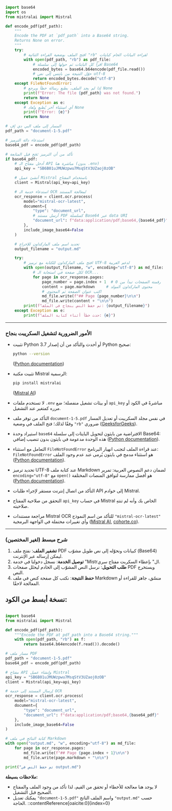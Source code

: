 ```python
import base64
import os
from mistralai import Mistral

def encode_pdf(pdf_path):
    """
    Encode the PDF at `pdf_path` into a Base64 string.
    Returns None on error.
    """
    try:
        # افتح الملف بوضعية القراءة الثنائية "rb" لقراءة البيانات الخام كبايتات
        with open(pdf_path, "rb") as pdf_file:
            # اقرأ كل البايتات ثم حولها إلى سلسلة Base64
            encoded_bytes = base64.b64encode(pdf_file.read())
            # حوّل النتيجة من بايتس إلى نص utf-8
            return encoded_bytes.decode("utf-8")
    except FileNotFoundError:
        # إذا لم يجد الملف، يطبع رسالة خطأ ويرجع None
        print(f"Error: The file {pdf_path} was not found.")
        return None
    except Exception as e:
        # أي استثناء آخر يُطبع وتُعاد None
        print(f"Error: {e}")
        return None

# المسار إلى ملف البي دي إف
pdf_path = "document-1-5.pdf"

# استدعاء دالة الترميز
base64_pdf = encode_pdf(pdf_path)

# تأكد من أن الترميز نَجَح قبل المتابعة
if base64_pdf:
    # أدخل مفتاح الـ API مباشرة هنا (بدون .env)
    api_key = "SB6B01uJMUWzpwu7MsqStV3UZaoj0zOB"

    # أنشئ عميل Mistral باستخدام المفتاح
    client = Mistral(api_key=api_key)

    # استدعاء خدمة الـ OCR لمعالجة المستند
    ocr_response = client.ocr.process(
        model="mistral-ocr-latest",
        document={
            "type": "document_url",
            # أرسل مستند PDF كسلسلة Base64 عبر data URI
            "document_url": f"data:application/pdf;base64,{base64_pdf}"
        },
        include_image_base64=False
    )

    # تحديد اسم ملف الماركداون للإخراج
    output_filename = "output.md"

    try:
        # افتح ملف الماركداون للكتابة مع ترميز UTF-8 لدعم العربية
        with open(output_filename, "w", encoding="utf-8") as md_file:
            # لكل صفحة في استجابة الـ OCR...
            for page in ocr_response.pages:
                page_number = page.index + 1  # رقمنة الصفحات تبدأ من 0
                content = page.markdown     # محتوى الماركداون المولد
                # اكتب عنوان الصفحة ثم المحتوى
                md_file.write(f"## Page {page_number}\n\n")
                md_file.write(content + "\n\n")
        print(f"تم حفظ النص بنجاح في الملف: {output_filename}")
    except Exception as e:
        print(f"حدث خطأ أثناء كتابة الملف: {e}")
```

---

### الأمور الضرورية لتشغيل السكريبت بنجاح

* تثبيت Python 3.7 أو أحدث والتأكد من أن إصدار Python صحيح:

  ```bash
  python --version
  ```

  ([Python documentation][1])

* تثبيت مكتبة Mistral الرسمية:

  ```bash
  pip install mistralai
  ```

  ([Mistral AI][2])

* لا تستخدم ملفات `.env` أو بيئات تشغيل منفصلة؛ ضع `api_key` مباشرةً في الكود أو مرره كمتغير عند التشغيل.

* التأكد من توفر ملف `document-1-5.pdf` في نفس مجلد السكريبت أو تعديل المسار وفقًا لذلك؛ فتح الملف في وضعية `"rb"` ضروري ([GeeksforGeeks][3]).

* استيراد وحدة `base64` الافتراضية من بايثون لتحويل البايتات إلى سلسلة Base64:
  هذه الوحدة مدعومة في بايثون بدون تنصيب إضافي ([Python documentation][4]).

* التعامل مع استثناء `FileNotFoundError` عند قراءة الملف لتجنب انهيار البرنامج:
  `FileNotFoundError` هو استثناء مدمج في بايثون يُرمى عند عدم وجود الملف ([Python documentation][5]).

* تحديد ترميز UTF-8 عند كتابة ملف Markdown لضمان دعم النصوص العربية:
  تمرير `encoding="utf-8"` مع `open()` هو أفضل ممارسة لتوافق المنصات المختلفة ([Python documentation][6]).

* التأكد من اتصال إنترنت مستقر لإجراء طلبات API إلى خوادم Mistral.

* التحقق من صلاحية المفتاح `api_key` في حساب Mistral الخاص بك وأنه لم تنتهِ صلاحيته.

* مراجعة مستندات Mistral OCR للتأكد من اسم النموذج `"mistral-ocr-latest"` وأي تغييرات محتملة في الواجهة البرمجية ([Mistral AI][7], [cohorte.co][8]).

---

### شرح مبسط (لغير المختصين)

1. **تشفير الملف**: نفتح ملف PDF كبيانات ونحوّله إلى نص طويل مشوّب (Base64) ليمكن إرساله عبر الإنترنت.
2. **توصيل الخدمة**: نسجل دخولنا في خدمة "Mistrال" بإعطاء السكربت مفتاح سري.
3. **طلب التحويل**: نرسل النص المشوّب إلى الخادم ليحلل صفحات PDF ويستخرج النص.
4. **حفظ النتيجة**: نكتب كل صفحة كنص في ملف Markdown منسّق، جاهز للقراءة أو المعالجة لاحقًا.

[1]: https://docs.python.org/3/whatsnew/3.7.html?utm_source=chatgpt.com "What's New In Python 3.7 — Python 3.13.4 documentation"
[2]: https://docs.mistral.ai/getting-started/clients/?utm_source=chatgpt.com "Clients | Mistral AI"
[3]: https://www.geeksforgeeks.org/python/reading-binary-files-in-python/?utm_source=chatgpt.com "Reading binary files in Python - GeeksforGeeks"
[4]: https://docs.python.org/3/library/base64.html?utm_source=chatgpt.com "base64 — Base16, Base32, Base64, Base85 Data Encodings ..."
[5]: https://docs.python.org/3/library/exceptions.html?utm_source=chatgpt.com "Built-in Exceptions — Python 3.13.5 documentation"
[6]: https://docs.python.org/3/library/io.html?utm_source=chatgpt.com "io — Core tools for working with streams ... - Python documentation"
[7]: https://docs.mistral.ai/capabilities/OCR/basic_ocr/?utm_source=chatgpt.com "Basic OCR - Mistral AI"
[8]: https://www.cohorte.co/blog/a-step-by-step-guide-to-using-mistral-ocr?utm_source=chatgpt.com "A Step-by-Step Guide to Using Mistral OCR - Cohorte Projects"


## نسخة أبسط من الكود:
```python

import base64
from mistralai import Mistral

def encode_pdf(pdf_path):
    """Encode the PDF at pdf_path into a Base64 string."""
    with open(pdf_path, "rb") as f:
        return base64.b64encode(f.read()).decode()

# مسار ملف PDF
pdf_path = "document-1-5.pdf"
base64_pdf = encode_pdf(pdf_path)

# مفتاح API وإنشاء عميل Mistral
api_key = "SB6B01uJMUWzpwu7MsqStV3UZaoj0zOB"
client = Mistral(api_key=api_key)

# إرسال المستند إلى خدمة OCR
ocr_response = client.ocr.process(
    model="mistral-ocr-latest",
    document={
        "type": "document_url",
        "document_url": f"data:application/pdf;base64,{base64_pdf}"
    },
    include_image_base64=False
)

# كتابة النتائج في ملف Markdown
with open("output.md", "w", encoding="utf-8") as md_file:
    for page in ocr_response.pages:
        md_file.write(f"## Page {page.index + 1}\n\n")
        md_file.write(page.markdown + "\n\n")

print("تم حفظ النص في output.md")
```

**ملاحظات بسيطة:**
- لا يوجد هنا معالجة للأخطاء أو تحقق من القيم، لذا تأكد من وجود الملف والمفتاح الصحيح قبل التشغيل.
- يمكنك تعديل `"document-1-5.pdf"` واسم الملف الناتج `"output.md"` حسب الحاجة.
::contentReference[oaicite:0]{index=0}
